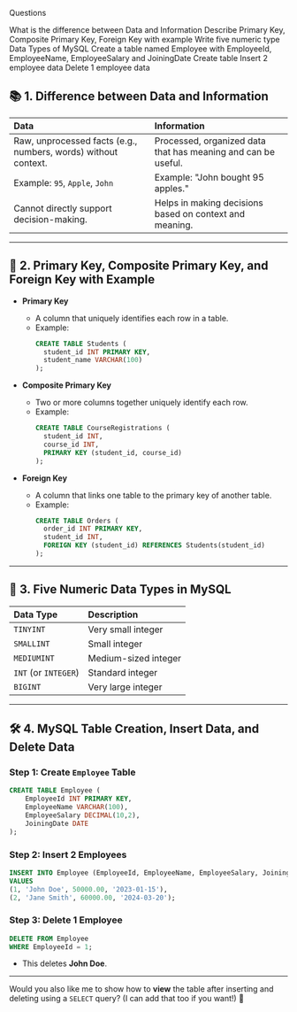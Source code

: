 Questions

What is the difference between Data and Information
Describe Primary Key, Composite Primary Key, Foreign Key with example
Write five numeric type Data Types of MySQL
Create a table named Employee with EmployeeId, EmployeeName, EmployeeSalary and JoiningDate
Create table
Insert 2 employee data
Delete 1 employee data



## 📚 1. **Difference between Data and Information**

| **Data** | **Information** |
|:--------|:----------------|
| Raw, unprocessed facts (e.g., numbers, words) without context. | Processed, organized data that has meaning and can be useful. |
| Example: `95`, `Apple`, `John` | Example: "John bought 95 apples." |
| Cannot directly support decision-making. | Helps in making decisions based on context and meaning. |

---

## 🔑 2. **Primary Key, Composite Primary Key, and Foreign Key with Example**

- **Primary Key**  
  - A column that uniquely identifies each row in a table.
  - Example:
    ```sql
    CREATE TABLE Students (
      student_id INT PRIMARY KEY,
      student_name VARCHAR(100)
    );
    ```

- **Composite Primary Key**  
  - Two or more columns together uniquely identify each row.
  - Example:
    ```sql
    CREATE TABLE CourseRegistrations (
      student_id INT,
      course_id INT,
      PRIMARY KEY (student_id, course_id)
    );
    ```

- **Foreign Key**  
  - A column that links one table to the primary key of another table.
  - Example:
    ```sql
    CREATE TABLE Orders (
      order_id INT PRIMARY KEY,
      student_id INT,
      FOREIGN KEY (student_id) REFERENCES Students(student_id)
    );
    ```

---

## 🔢 3. **Five Numeric Data Types in MySQL**

| **Data Type** | **Description** |
|:--------------|:----------------|
| `TINYINT` | Very small integer |
| `SMALLINT` | Small integer |
| `MEDIUMINT` | Medium-sized integer |
| `INT` (or `INTEGER`) | Standard integer |
| `BIGINT` | Very large integer |

---

## 🛠️ 4. **MySQL Table Creation, Insert Data, and Delete Data**

### Step 1: Create `Employee` Table
```sql
CREATE TABLE Employee (
    EmployeeId INT PRIMARY KEY,
    EmployeeName VARCHAR(100),
    EmployeeSalary DECIMAL(10,2),
    JoiningDate DATE
);
```

### Step 2: Insert 2 Employees
```sql
INSERT INTO Employee (EmployeeId, EmployeeName, EmployeeSalary, JoiningDate)
VALUES 
(1, 'John Doe', 50000.00, '2023-01-15'),
(2, 'Jane Smith', 60000.00, '2024-03-20');
```

### Step 3: Delete 1 Employee
```sql
DELETE FROM Employee
WHERE EmployeeId = 1;
```
- This deletes **John Doe**.

---

Would you also like me to show how to **view** the table after inserting and deleting using a `SELECT` query? (I can add that too if you want!) 🌟